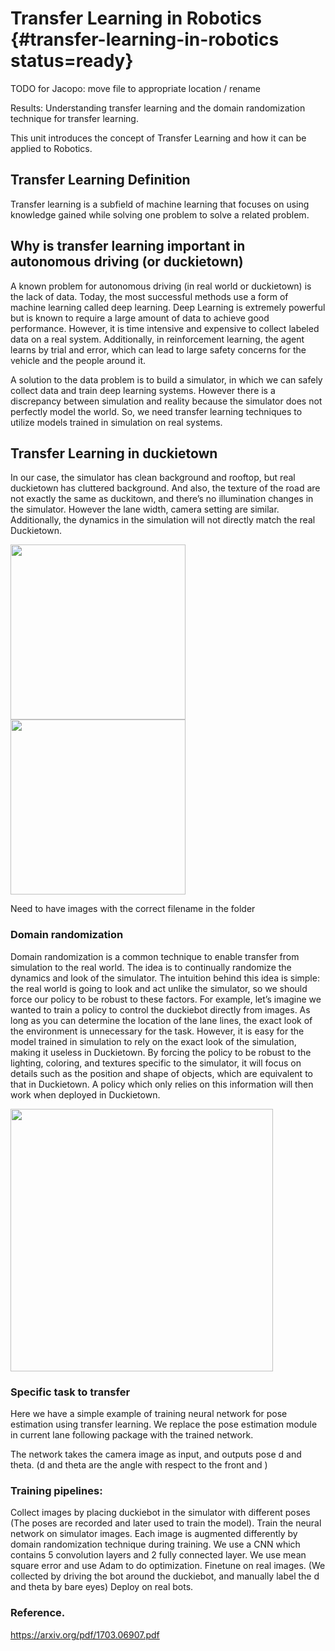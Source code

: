 # Transfer Learning in Robotics {#transfer-learning-in-robotics status=ready}

TODO for Jacopo: move file to appropriate location / rename


<div class='requirements' markdown='1'>

Results: Understanding transfer learning and the domain randomization technique for transfer learning.

</div>

This unit introduces the concept of Transfer Learning and how it can be applied to Robotics.


## Transfer Learning Definition 

Transfer learning is a subfield of machine learning that focuses on using knowledge gained while solving one problem to solve a related problem.

## Why is transfer learning important in autonomous driving (or duckietown)

A known problem for autonomous driving (in real world or duckietown) is the lack of data. Today, the most successful methods use a form of machine learning called deep learning. Deep Learning is extremely powerful but is known to require a large amount of data to achieve good performance. However, it is time intensive and expensive to collect labeled data on a real system. Additionally, in reinforcement learning, the agent learns by trial and error, which can lead to large safety concerns for the vehicle and the people around it.

A solution to the data problem is to build a simulator, in which we can safely collect data and train deep learning systems. However there is a discrepancy between simulation and reality because the simulator does not perfectly model the world. So, we need transfer learning techniques to utilize models trained in simulation on real systems.

## Transfer Learning in duckietown

In our case, the simulator has clean background and rooftop, but real duckietown has cluttered background. And also, the texture of the road are not exactly the same as duckitown, and there’s no illumination changes in the simulator. However the lane width, camera setting are similar. Additionally, the dynamics in the simulation will not directly match the real Duckietown.

<div figure-id="fig:sim_vs_real" figure-class="flow-subfigures" figure-caption="Simulator images and real images">
    <div figure-id="subfig:sim" figure-caption="Simulator image">
        <img src="sim_img.png" style='width: 20em; height: auto'/>
    </div>
    <div figure-id="subfig:real-image" figure-caption="Real Image">
        <img src="real_img.png" style='width: 20em; height: auto'/>
    </div>
</div>

Need to have images with the correct filename in the folder

### Domain randomization

Domain randomization is a common technique to enable transfer from simulation to the real world. The idea is to continually randomize the dynamics and look of the simulator. The intuition behind this idea is simple: the real world is going to look and act unlike the simulator, so we should force our policy to be robust to these factors. For example, let’s imagine we wanted to train a policy to control the duckiebot directly from images. As long as you can determine the location of the lane lines, the exact look of the environment is unnecessary for the task. However, it is easy for the model trained in simulation to rely on the exact look of the simulation, making it useless in Duckietown. By forcing the policy to be robust to the lighting, coloring, and textures specific to the simulator, it will focus on details such as the position and shape of objects, which are equivalent to that in Duckietown. A policy which only relies on this information will then work when deployed in Duckietown.

<div figure-id="fig:domain_random" figure-class="flow-subfigures" figure-caption="Simulators after domain randomization">
    <div figure-id="subfig:dom_rdm" figure-caption="">
        <img src="domain_random.png" style='width: 30em; height: auto'/>
    </div>
</div>

### Specific task to transfer
Here we have a simple example of training neural network for pose estimation using transfer learning. We replace the pose estimation module in current lane following package with the trained network.

The network takes the camera image as input, and outputs pose d and theta. (d and theta are the angle with respect to the front and )

### Training pipelines:

Collect images by placing duckiebot in the simulator with different poses (The poses are recorded and later used to train the model).
Train the neural network on simulator images. Each image is augmented differently by domain randomization technique during training. We use a CNN which contains 5 convolution layers and 2 fully connected layer. We use mean square error and use Adam to do optimization.
Finetune on real images. (We collected by driving the bot around the duckiebot, and manually label the d and theta by bare eyes)
Deploy on real bots.

### Reference.
https://arxiv.org/pdf/1703.06907.pdf
